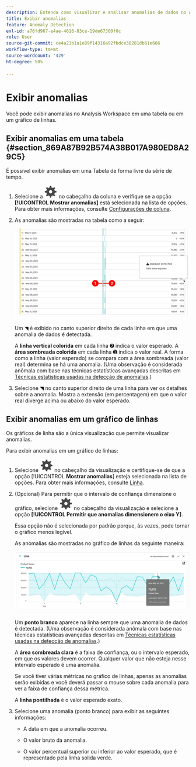 ```yaml
---
description: Entenda como visualizar e analisar anomalias de dados no Analysis Workspace.
title: Exibir anomalias
feature: Anomaly Detection
exl-id: a76fd967-e4ae-4616-83ce-19de67300f0c
role: User
source-git-commit: ce4a21b1a1e89f14316a92fbdce38281db61e666
workflow-type: tm+mt
source-wordcount: '429'
ht-degree: 50%

---
```



# Exibir anomalias

Você pode exibir anomalias no Analysis Workspace em uma tabela ou em um gráfico de linhas.

## Exibir anomalias em uma tabela {#section_869A87B92B574A38B017A980ED8A29C5}

É possível exibir anomalias em uma Tabela de forma livre da série de tempo.

1. Selecione a ![Configuração](/help/assets/icons/Setting.svg) no cabeçalho da coluna e verifique se a opção **[!UICONTROL Mostrar anomalias]** está selecionada na lista de opções. Para obter mais informações, consulte [Configurações de coluna](/help/analysis-workspace/visualizations/freeform-table/column-row-settings/column-settings.md).

1. As anomalias são mostradas na tabela como a seguir:

   ![Anomalias detectadas](assets/anomaly-detected.png)

   Um ◥ é exibido no canto superior direito de cada linha em que uma anomalia de dados é detectada.

   A **linha vertical colorida** em cada linha ➋ indica o valor esperado. A **área sombreada colorida** em cada linha ➊ indica o valor real. A forma como a linha (valor esperado) se compara com a área sombreada (valor real) determina se há uma anomalia. (Uma observação é considerada anômala com base nas técnicas estatísticas avançadas descritas em [Técnicas estatísticas usadas na detecção de anomalias](/help/analysis-workspace/c-anomaly-detection/statistics-anomaly-detection.md).)

1. Selecione ◥ no canto superior direito de uma linha para ver os detalhes sobre a anomalia. Mostra a extensão (em percentagem) em que o valor real diverge acima ou abaixo do valor esperado.

## Exibir anomalias em um gráfico de linhas

Os gráficos de linha são a única visualização que permite visualizar anomalias.

Para exibir anomalias em um gráfico de linhas:

1. Selecione ![Configuração](/help/assets/icons/Setting.svg) no cabeçalho da visualização e certifique-se de que a opção [!UICONTROL **Mostrar anomalias**] esteja selecionada na lista de opções. Para obter mais informações, consulte [Linha](/help/analysis-workspace/visualizations/line.md).

1. (Opcional) Para permitir que o intervalo de confiança dimensione o gráfico, selecione ![Configuração](/help/assets/icons/Setting.svg) no cabeçalho da visualização e selecione a opção **[!UICONTROL Permitir que anomalias dimensionem o eixo Y]**.

   Essa opção não é selecionada por padrão porque, às vezes, pode tornar o gráfico menos legível.

   As anomalias são mostradas no gráfico de linhas da seguinte maneira:

   ![Visualização de linha detectada por anomalia](assets/anomaly-detected-line.png)

   Um **ponto branco** aparece na linha sempre que uma anomalia de dados é detectada. (Uma observação é considerada anômala com base nas técnicas estatísticas avançadas descritas em [Técnicas estatísticas usadas na detecção de anomalias](/help/analysis-workspace/c-anomaly-detection/statistics-anomaly-detection.md).)

   A **área sombreada clara** é a faixa de confiança, ou o intervalo esperado, em que os valores devem ocorrer. Qualquer valor que não esteja nesse intervalo esperado é uma anomalia.

   Se você tiver várias métricas no gráfico de linhas, apenas as anomalias serão exibidas e você deverá passar o mouse sobre cada anomalia para ver a faixa de confiança dessa métrica.

   A **linha pontilhada** é o valor esperado exato.

1. Selecione uma anomalia (ponto branco) para exibir as seguintes informações:

   * A data em que a anomalia ocorreu.

   * O valor bruto da anomalia.

   * O valor percentual superior ou inferior ao valor esperado, que é representado pela linha sólida verde.








<!--
# View anomalies in Analysis Workspace

You can view anomalies in a table or in a line chart.

## View anomalies in a table {#table}

You can view anomalies in a time-series Freeform Table.

1. Select the column settings icon in the column header, then ensure that the [!UICONTROL **Anomalies**] option is selected in the list of options. For more information, see [Column settings](/help/analysis-workspace/visualizations/freeform-table/column-row-settings/column-settings.md).

1. Click away from the settings menu to view the updated table.

   ![An anomaly detection notification indicating 15% below expected.](assets/anomaly_detected.png)

1. Anomalies are shown in the table as follows:

   A **dark gray triangle** appears in the upper-right corner of each row where a data anomaly is detected.

   The colored **vertical line** in each row indicates the expected value. The colored **shaded area** in each row indicates the actual value. How the line (expected value) compares with the shaded area (actual value) determines whether there is an anomaly. (An observation is considered anomolous based on the advanced statistical techniques described in [Statistical techniques used in anomaly detection](/help/analysis-workspace/c-anomaly-detection/statistics-anomaly-detection.md).)

1. Select the gray triangle in the upper-right corner of a row to view details about the anomaly. This shows the extent (as a percentage) to which the actual value diverges either above or below the expected value.

## View anomalies in a line chart {#line-chart}

A Line chart is the only visualization that allows you to view anomalies.

To view anomalies in a line chart:

1. Select the settings icon in the visualization header, then ensure that the [!UICONTROL **Show anomalies**] option is selected in the list of options. For more information, see [Line](/help/analysis-workspace/visualizations/line.md).

1. (Optional) To allow the confidence interval to scale the chart, select the settings icon in the visualization header, then select the option, **[!UICONTROL Allow anomalies to Scale Y-axis]**. 

   This option is not selected by default because it can sometimes make the chart less legible.
   
1. Click away from the settings menu to view the updated line chart.

      ![A line chart with an anomaly detected message indicating 15% above expected.](assets/anomaly_linechart.png)

   Anomalies are shown in the line chart as follows:
   
   A **white dot** appears on the line wherever a data anomaly is detected. (An observation is considered anomolous based on the advanced statistical techniques described in [Statistical techniques used in anomaly detection](/help/analysis-workspace/c-anomaly-detection/statistics-anomaly-detection.md).)

   The **light shaded area** is the confidence band, or expected range, where values should occur. Any value that falls outside of this expected range is an anomaly. 

   If you have multiple metrics in the line chart, only the anomalies are shown and you have to hover over each anomaly to see the confidence band for that metric. 

   The **dotted line** is the exact expected value.

1. Click an anomaly (white dot) to view the following information:

   * The date the anomaly occurred 
   
   * The raw value of the anomaly 
   
   * The percentage value above or below the expected value, which is represented by the solid green line.
   
-->
